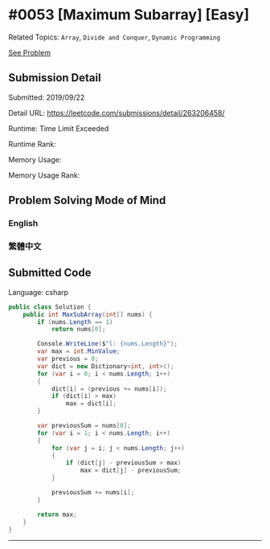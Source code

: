 # #0053 [Maximum Subarray] [Easy]

Related Topics: `Array`, `Divide and Conquer`, `Dynamic Programming`

[See Problem](https://leetcode.com/problems/maximum-subarray/)

## Submission Detail

Submitted: 2019/09/22

Detail URL: https://leetcode.com/submissions/detail/263206458/

Runtime: Time Limit Exceeded

Runtime Rank:

Memory Usage:

Memory Usage Rank:

## Problem Solving Mode of Mind

### English

### 繁體中文

## Submitted Code

Language: csharp

```csharp
public class Solution {
    public int MaxSubArray(int[] nums) {
        if (nums.Length == 1)
            return nums[0];

        Console.WriteLine($"l: {nums.Length}");
        var max = int.MinValue;
        var previous = 0;
        var dict = new Dictionary<int, int>();
        for (var i = 0; i < nums.Length; i++)
        {
            dict[i] = (previous += nums[i]);
            if (dict[i] > max)
                max = dict[i];
        }

        var previousSum = nums[0];
        for (var i = 1; i < nums.Length; i++)
        {
            for (var j = i; j < nums.Length; j++)
            {
                if (dict[j] - previousSum > max)
                    max = dict[j] - previousSum;
            }

            previousSum += nums[i];
        }

        return max;
    }
}
```

---

